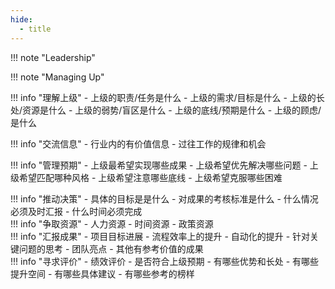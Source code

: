 ```yaml
---
hide:
  - title
---
```

!!! note "Leadership"



!!! note "Managing Up"

<div class="gridcontainer" markdown>
<div class="row" markdown>
<div class="col" markdown>

!!! info "理解上级"
    - 上级的职责/任务是什么
    - 上级的需求/目标是什么
    - 上级的长处/资源是什么
    - 上级的弱势/盲区是什么
    - 上级的底线/预期是什么
    - 上级的顾虑/是什么
</div>

<div class="col" markdown>

!!! info "交流信息"
    - 行业内的有价值信息
    - 过往工作的规律和机会

</div>

<div class="col" markdown>

!!! info "管理预期"
    - 上级最希望实现哪些成果
    - 上级希望优先解决哪些问题
    - 上级希望匹配哪种风格
    - 上级希望注意哪些底线
    - 上级希望克服哪些困难
</div>
</div>

<div class="row" markdown>
<div class="col" markdown>
!!! info "推动决策"
    - 具体的目标是是什么
    - 对成果的考核标准是什么
    - 什么情况必须及时汇报
    - 什么时间必须完成

</div>
<div class="col" markdown>
!!! info "争取资源"
    - 人力资源
    - 时间资源
    - 政策资源
</div>
<div class="col" markdown>
!!! info "汇报成果"
    - 项目目标进展
    - 流程效率上的提升
    - 自动化的提升
    - 针对关键问题的思考
    - 团队亮点
    - 其他有参考价值的成果

</div>
<div class="col" markdown>
!!! info "寻求评价"
    - 绩效评价
    - 是否符合上级预期
    - 有哪些优势和长处
    - 有哪些提升空间
    - 有哪些具体建议
    - 有哪些参考的榜样
</div>
</div>


